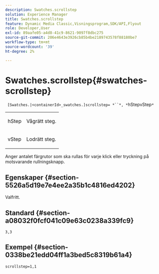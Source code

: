```yaml
---
description: Swatches.scrollstep
solution: Experience Manager
title: Swatches.scrollstep
feature: Dynamic Media Classic,Visningsprogram,SDK/API,Flyout
role: Developer,User
exl-id: 89aafe05-a4d8-41c9-8621-9097f8dbc275
source-git-commit: 206e4643e3926cb85b4be2189743578f88180be7
workflow-type: tm+mt
source-wordcount: '39'
ht-degree: 2%

---
```


# Swatches.scrollstep{#swatches-scrollstep}

` [Swatches.|<containerId>_swatches.]scrollstep= *``*, *`hStepvStep`*`

<table id="table_DC890B3CAB6847318081AC74424147B9"> 
 <tbody> 
  <tr> 
   <td> <p> <span class="codeph"> <span class="varname"> hStep</span> </span> </p> </td> 
   <td> <p>Vågrätt steg. </p> </td> 
  </tr> 
  <tr> 
   <td> <p> <span class="codeph"> <span class="varname"> vStep</span> </span> </p> </td> 
   <td> <p>Lodrätt steg. </p> </td> 
  </tr> 
 </tbody> 
</table>

Anger antalet färgrutor som ska rullas för varje klick eller tryckning på motsvarande rullningsknapp.

## Egenskaper {#section-5526a5d19e7e4ee2a35b1c4816ed4202}

Valfritt.

## Standard {#section-a08032f0fcf041c09e63c0238a339fc9}

`3,3`

## Exempel {#section-0338be21edd04ff1a3bed5c8319b61a4}

`scrollstep=1,1`
